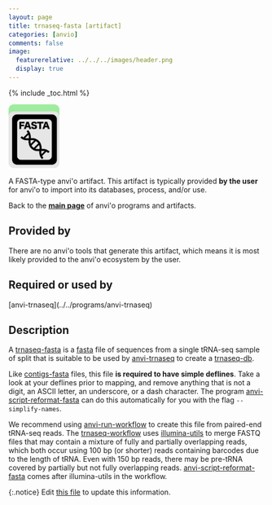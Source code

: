 ```yaml
---
layout: page
title: trnaseq-fasta [artifact]
categories: [anvio]
comments: false
image:
  featurerelative: ../../../images/header.png
  display: true
---
```



{% include _toc.html %}


<img src="../../images/icons/FASTA.png" alt="FASTA" style="width:100px; border:none" />

A FASTA-type anvi'o artifact. This artifact is typically provided **by the user** for anvi'o to import into its databases, process, and/or use.

Back to the **[main page](../../)** of anvi'o programs and artifacts.

## Provided by


There are no anvi'o tools that generate this artifact, which means it is most likely provided to the anvi'o ecosystem by the user.


## Required or used by


<p style="text-align: left" markdown="1"><span class="artifact-r">[anvi-trnaseq](../../programs/anvi-trnaseq)</span></p>


## Description

A <span class="artifact-n">[trnaseq-fasta](/help/7/artifacts/trnaseq-fasta)</span> is a <span class="artifact-n">[fasta](/help/7/artifacts/fasta)</span> file of sequences from a single tRNA-seq sample of split that is suitable to be used by <span class="artifact-n">[anvi-trnaseq](/help/7/programs/anvi-trnaseq)</span> to create a <span class="artifact-n">[trnaseq-db](/help/7/artifacts/trnaseq-db)</span>.

Like <span class="artifact-n">[contigs-fasta](/help/7/artifacts/contigs-fasta)</span> files, this file **is required to have simple deflines**. Take a look at your deflines prior to mapping, and remove anything that is not a digit, an ASCII letter, an underscore, or a dash character. The program <span class="artifact-n">[anvi-script-reformat-fasta](/help/7/programs/anvi-script-reformat-fasta)</span> can do this automatically for you with the flag `--simplify-names`.

We recommend using <span class="artifact-n">[anvi-run-workflow](/help/7/programs/anvi-run-workflow)</span> to create this file from paired-end tRNA-seq reads. The <span class="artifact-n">[trnaseq-workflow](/help/7/artifacts/trnaseq-workflow)</span> uses [illumina-utils](https://github.com/merenlab/illumina-utils) to merge FASTQ files that may contain a mixture of fully and partially overlapping reads, which both occur using 100 bp (or shorter) reads containing barcodes due to the length of tRNA. Even with 150 bp reads, there may be pre-tRNA covered by partially but not fully overlapping reads. <span class="artifact-n">[anvi-script-reformat-fasta](/help/7/programs/anvi-script-reformat-fasta)</span> comes after illumina-utils in the workflow.


{:.notice}
Edit [this file](https://github.com/merenlab/anvio/tree/master/anvio/docs/artifacts/trnaseq-fasta.md) to update this information.

